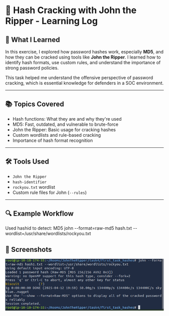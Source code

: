 # 🔐 Hash Cracking with John the Ripper - Learning Log

## 🧠 What I Learned

In this exercise, I explored how password hashes work, especially **MD5**, and how they can be cracked using tools like **John the Ripper**. 
I learned how to identify hash formats, use custom rules, and understand the importance of strong password policies.

This task helped me understand the offensive perspective of password cracking, which is essential knowledge for defenders in a SOC environment.

---

## 📚 Topics Covered

- Hash functions: What they are and why they're used
- MD5: Fast, outdated, and vulnerable to brute-force
- John the Ripper: Basic usage for cracking hashes
- Custom wordlists and rule-based cracking
- Importance of hash format recognition

---

## 🛠️ Tools Used

- `John the Ripper`
- `hash-identifier`
- `rockyou.txt` wordlist
- Custom rule files for John (`--rules`)

---

## 🔍 Example Workflow
Used hashid to detect: MD5
john --format=raw-md5 hash.txt --wordlist=/usr/share/wordlists/rockyou.txt

## 📸 Screenshots

![Event ID 4625](images/John-Hash-Password.png)
